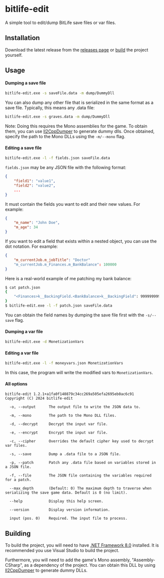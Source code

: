 ﻿# bitlife-edit

A simple tool to edit/dump BitLife save files or var files.

## Installation

Download the latest release from the [releases page](https://github.com/yntha/bitlife-edit/releases) or [build](#building) the project yourself.

## Usage
#### Dumping a save file
```sh
bitlife-edit.exe -s saveFile.data -m dump/DummyDll
```

You can also dump any other file that is serialized in the same format as a save file. Typically, this means any .data file:

```sh
bitlife-edit.exe -s graves.data -m dump/DummyDll
```

Note: Doing this requires the Mono assemblies for the game. To obtain them, you can use [Il2CppDumper](https://github.com/Perfare/Il2CppDumper) to generate dummy dlls. Once obtained, specify the path to the Mono DLLs using the `-m/--mono` flag.


#### Editing a save file
```sh
bitlife-edit.exe -l -f fields.json saveFile.data
```

`fields.json` may be any JSON file with the following format:
```json
{
	"field1": "value1",
	"field2": "value2",
	...
}
```

It must contain the fields you want to edit and their new values. For example:
```json
{
	"m_name": "John Doe",
	"m_age": 34
}
```

If you want to edit a field that exists within a nested object, you can use the dot notation. For example:
```json
{
	"m_currentJob.m_jobTitle": "Doctor"
	"m_currentJob.m_Finances.m_BankBalance": 100000
}
```

Here is a real-world example of me patching my bank balance:
```sh
$ cat patch.json
{
    "<Finances>k__BackingField.<BankBalance>k__BackingField": 9999999999.0
}
$ bitlife-edit.exe -l -f patch.json saveFile.data
```

You can obtain the field names by dumping the save file first with the `-s/--save` flag.

#### Dumping a var file
```sh
bitlife-edit.exe -d MonetizationVars
```

#### Editing a var file
```sh
bitlife-edit.exe -l -f moneyvars.json MonetizationVars
```

In this case, the program will write the modified vars to `MonetizationVars`.

#### All options
```
bitlife-edit 1.2.1+a1fa0f140879c34cc269a505efa2695eb0ac6c91
Copyright (C) 2024 bitlife-edit

  -o, --output      The output file to write the JSON data to.

  -m, --mono        The path to the Mono DLL files.

  -d, --decrypt     Decrypt the input var file.

  -e, --encrypt     Encrypt the input var file.

  -c, --cipher      Overrides the default cipher key used to decrypt var files.

  -s, --save        Dump a .data file to a JSON file.

  -p, --patch       Patch any .data file based on variables stored in a JSON file.

  -f, --file        The JSON file containing the variables required for a patch.

  --max_depth       (Default: 0) The maximum depth to traverse when serializing the save game data. Default is 0 (no limit).

  --help            Display this help screen.

  --version         Display version information.

  input (pos. 0)    Required. The input file to process.
```

## Building
To build the project, you will need to have [.NET Framework 8.0](https://dotnet.microsoft.com/download/dotnet/8.0) installed.
It is recommended you use Visual Studio to build the project.

Furthermore, you will need to add the game's Mono assembly, "Assembly-CSharp", as a dependency of the project. You can obtain this DLL by using [Il2CppDumper](https://github.com/Perfare/Il2CppDumper) to generate dummy DLLs.
